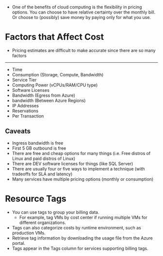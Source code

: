 - One of the benefits of cloud computing is the flexibility in pricing options. You can choose to have relative certainty over the monthly bill. Or choose to (possibly) save money by paying only for what you use.
# Factors that Affect Cost
- Pricing estimates are difficult to make accurate since there are so many factors
----------------------
- Time
- Consumption (Storage, Compute, Bandwidth)
- Service Tier
- Computing Power (vCPUs/RAM/CPU type)
- Software Licenses
- Bandwidth (Egress from Azure)
- bandwidth (Between Azure Regions)
- IP Addresses
- Reservations
- Per Transaction
## Caveats
- Ingress bandwidth is free
- First 5 GB outbound is free
- There are free and cheap options for many things (i.e. Free distros of Linux and paid distros of Linux)
- There are DEV software licenses for things (like SQL Server)
- There are usually four or five ways to implement a technique (with tradeoffs for SLA and latency)
- Many services have multiple pricing options (monthly or consumption)
# Resource Tags
- You can use tags to group your billing data. 
	- For example, tag VMs by cost center if running multiple VMs for different organizations.
- Tags can also categorize costs by runtime environment, such as production VMs.
- Retrieve tag information by downloading the usage file from the Azure portal.
- Tags appear in the Tags column for services supporting billing tags.
